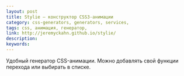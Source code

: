 ```yaml
---
layout: post
title: Stylie — конструктор CSS3-анимации
category: css-generators, generators, services, 
tags: css, анимация, генератор, 
link: http://jeremyckahn.github.io/stylie/
description: 
keywords: 
---
```


<p>Удобный генератор CSS-анимации. Можно добавлять свой функции перехода или выбирать в списке.</p>
